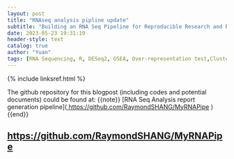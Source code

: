 ```yaml
---
layout: post
title: "RNAseq analysis pipline update"
subtitle: "Building an RNA Seq Pipeline for Reproducible Research and Reporting"
date: 2023-05-23 19:31:19
header-style: text
catalog: true
author: "Yuan"
tags: [RNA Sequencing, R, DESeq2, GSEA, Over-representation test,ClusterProfile, Pathview, PCA analysis, Salmon, Pathway analysis,knit, html]
---
```

{% include linksref.html %}

The github repository for this blogpost (including codes and potential documents) could be found at:
{{note}} [RNA Seq Analysis report generation pipeline](<a href="https://github.com/RaymondSHANG/MyRNAPipe" target="_blank" rel="noopener noreferrer">
  https://github.com/RaymondSHANG/MyRNAPipe
</a>) {{end}}


https://github.com/RaymondSHANG/MyRNAPipe
---
